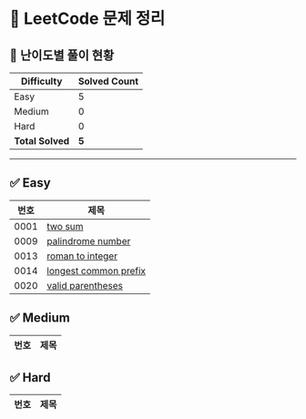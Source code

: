# 📌 LeetCode 문제 정리

## 🎯 난이도별 풀이 현황

| Difficulty | Solved Count |
|--------|------------|
| Easy | 5 |
| Medium | 0 |
| Hard | 0 |
| **Total Solved** | **5** |

---

## ✅ Easy
| 번호 | 제목 |
|------|------|
| 0001 | [two sum](./Easy/0001-two-sum) |
| 0009 | [palindrome number](./Easy/0009-palindrome-number) |
| 0013 | [roman to integer](./Easy/0013-roman-to-integer) |
| 0014 | [longest common prefix](./Easy/0014-longest-common-prefix) |
| 0020 | [valid parentheses](./Easy/0020-valid-parentheses) |

## ✅ Medium
| 번호 | 제목 |
|------|------|

## ✅ Hard
| 번호 | 제목 |
|------|------|

